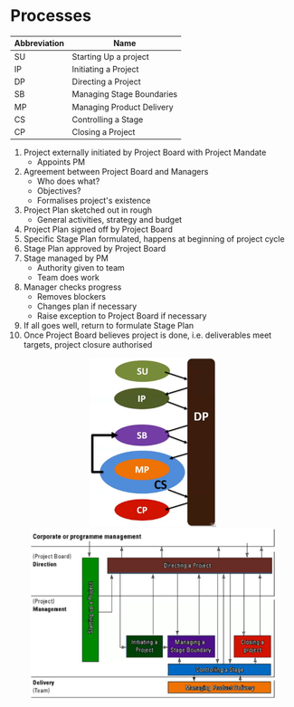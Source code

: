 # Processes

| Abbreviation | Name                      |
| ------------ | ------------------------- |
| SU           | Starting Up a project     |
| IP           | Initiating a Project      |
| DP           | Directing a Project       |
| SB           | Managing Stage Boundaries |
| MP           | Managing Product Delivery |
| CS           | Controlling a Stage       |
| CP           | Closing a Project         |

1. Project externally initiated by Project Board with Project Mandate
   - Appoints PM
1. Agreement between Project Board and Managers
   - Who does what?
   - Objectives?
   - Formalises project's existence
1. Project Plan sketched out in rough
   - General activities, strategy and budget
1. Project Plan signed off by Project Board
1. Specific Stage Plan formulated, happens at beginning of project cycle
1. Stage Plan approved by Project Board
1. Stage managed by PM
   - Authority given to team
   - Team does work
1. Manager checks progress
   - Removes blockers
   - Changes plan if necessary
   - Raise exception to Project Board if necessary
1. If all goes well, return to formulate Stage Plan
1. Once Project Board believes project is done, i.e. deliverables meet targets, project closure authorised

<center>
    <img src="prince2-processes.png" height="300px">
    <img src="prince2-processes-detailed.png" height="300px">
</center>
